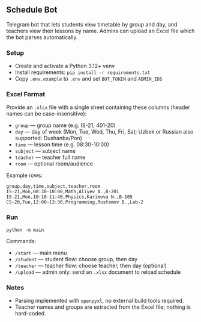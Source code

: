 ## Schedule Bot

Telegram bot that lets students view timetable by group and day, and teachers view their lessons by name. Admins can upload an Excel file which the bot parses automatically.

### Setup
- Create and activate a Python 3.12+ venv
- Install requirements: `pip install -r requirements.txt`
- Copy `.env.example` to `.env` and set `BOT_TOKEN` and `ADMIN_IDS`

### Excel Format
Provide an `.xlsx` file with a single sheet containing these columns (header names can be case-insensitive):
- `group` — group name (e.g. IS-21, 401-20)
- `day` — day of week (Mon, Tue, Wed, Thu, Fri, Sat; Uzbek or Russian also supported: Dushanba/Pon)
- `time` — lesson time (e.g. 08:30-10:00)
- `subject` — subject name
- `teacher` — teacher full name
- `room` — optional room/audience

Example rows:

```
group,day,time,subject,teacher,room
IS-21,Mon,08:30-10:00,Math,Aliyev A.,B-201
IS-21,Mon,10:10-11:40,Physics,Karimova N.,B-105
CS-20,Tue,12:00-13:30,Programming,Rustamov B.,Lab-2
```

### Run
`python -m main`

Commands:
- `/start` — main menu
- `/student` — student flow: choose group, then day
- `/teacher` — teacher flow: choose teacher, then day (optional)
- `/upload` — admin only: send an `.xlsx` document to reload schedule

### Notes
- Parsing implemented with `openpyxl`, no external build tools required.
- Teacher names and groups are extracted from the Excel file; nothing is hard-coded.

